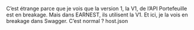 
C’est étrange parce que je vois que la version 1, la V1, de l’API Portefeuille est en breakage. Mais dans EARNEST, ils utilisent la V1. Et ici, je la vois en breakage dans Swagger. C’est normal ?
host.json
